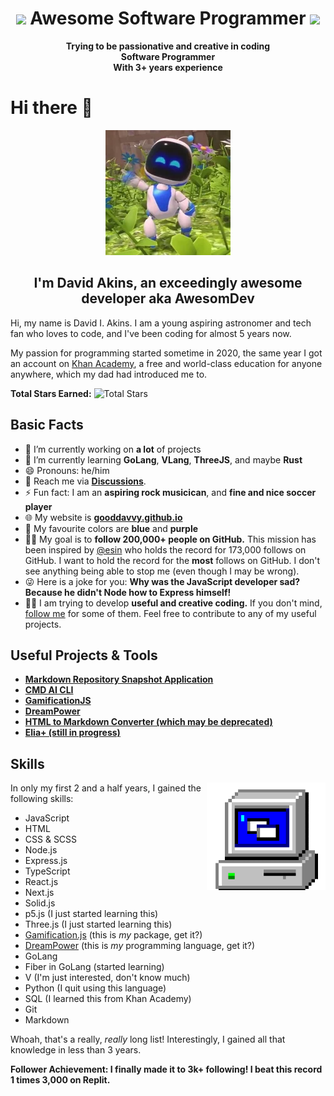 <h1 align="center">
  <img src="https://media.giphy.com/media/hvRJCLFzcasrR4ia7z/giphy.gif" width="28" />
  Awesome Software Programmer
  <img src="https://media.giphy.com/media/hvRJCLFzcasrR4ia7z/giphy.gif" width="28" />
</h1>

<div align="center">
  <b>Trying to be passionative and creative in coding</b><br/>
  <b>Software Programmer</b><br/>
  <b>With 3+ years experience</b><br/>
</div>


# Hi there 👋
<div align="center">
  <img src="https://raw.githubusercontent.com/CharlesDerek/charlesderek/main/assets/hi.webp" />
  <br />
  <h2>I'm David Akins, an exceedingly awesome developer aka AwesomDev</h2>
</div>

<p>
    Hi, my name is David I. Akins. I am a young aspiring astronomer and tech fan who loves to code, and I've been coding for almost 5 years now.
</p>
<p>
  My passion for programming started sometime in 2020, the same year I got an account on <a href="https://khanacademy.org">Khan Academy</a>, a free and world-class education for anyone anywhere, which my dad had introduced me to.
</p>

**Total Stars Earned:**  ![Total Stars](https://img.shields.io/github/stars/gooddavvy?style=flat-square)

## Basic Facts
- 🔭 I’m currently working on **a lot** of projects
- 🌱 I’m currently learning **GoLang**, **VLang**, **ThreeJS**, and maybe **Rust**
- 😄 Pronouns: he/him
- 💬 Reach me via **[Discussions](https://github.com/gooddavvy/gooddavvy/discussions)**.
- ⚡ Fun fact: I am an **aspiring rock musicican**, and **fine and nice soccer player**
- 🌐 My website is **[gooddavvy.github.io](https://gooddavvy.github.io)**
- 🎨 My favourite colors are **blue** and **purple**
- 👏🏾 My goal is to **follow 200,000+ people on GitHub.** This mission has been inspired by [@esin](https://github.com/esin) who holds the record for 173,000 follows on GitHub. I want to hold the record for the **most** follows on GitHub. I don't see anything being able to stop me (even though I may be wrong).
- 😜 Here is a joke for you: **Why was the JavaScript developer sad? Because he didn't Node how to Express himself!**
- 👨‍💻 I am trying to develop **useful and creative coding.** If you don't mind, [follow me](https://github.com/gooddavvy) for some of them. Feel free to contribute to any of my useful projects.

## Useful Projects & Tools
- **[Markdown Repository Snapshot Application](https://github.com/gooddavvy/markdown-repository-snapshot-app)**
- **[CMD AI CLI](https://github.com/gooddavvy/cmd-ai-cli)**
- **[GamificationJS](https://github.com/gooddavvy/gamification-js)**
- **[DreamPower](https://github.com/gooddavvy/DreamPower)**
- **[HTML to Markdown Converter (which may be deprecated)](https://github.com/gooddavvy/html-to-markdown-converter)**
- **[Elia+ (still in progress)](https://github.com/gooddavvy/EliaPlus)**

## Skills

<img align="right" alt="PC GIF" src="https://github.com/TheDudeThatCode/TheDudeThatCode/blob/master/Assets/PC.gif" width="190" />

In only my first 2 and a half years, I gained the following skills:

- JavaScript
- HTML
- CSS & SCSS
- Node.js
- Express.js
- TypeScript
- React.js
- Next.js
- Solid.js
- p5.js (I just started learning this)
- Three.js (I just started learning this)
- [Gamification.js](https://github.com/gooddavvy/gamification-js) (this is _my_ package, get it?)
- [DreamPower](https://github.com/gooddavvy/DreamPower) (this is _my_ programming language, get it?)
- GoLang
- Fiber in GoLang (started learning)
- V (I'm just interested, don't know much)
- Python (I quit using this language)
- SQL (I learned this from Khan Academy)
- Git
- Markdown

Whoah, that's a really, _really_ long list! Interestingly, I gained all that knowledge in less than 3 years.

**Follower Achievement: I finally made it to 3k+ following! I beat this record 1 times 3,000 on Replit.**
